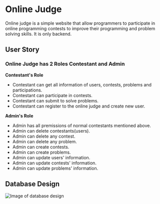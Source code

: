 # Online Judge 

Online judge is a simple website that allow programmers to participate in online programming contests to improve their programming and problem solving skills. It is only backend.

## User Story

### Online Judge has 2 Roles Contestant and Admin

**Contestant's Role**
- Contestant can get all information of users, contests, problems and participations.
- Contestant can participate in contests.
- Contestant can submit to solve problems.
- Contestant can register to the online judge and create new user.

**Admin's Role**
- Admin has all premissions of normal contestants mentioned above.
- Admin can delete contestants(users).
- Admin can delete any contest.
- Admin can delete any problem.
- Admin can create contests.
- Admin can create problems.
- Admin can update users' information.
- Admin can update contests' information.
- Admin can update problems' information.


## Database Design

![Image of database design](https://ibb.co/hLR3ryK)

